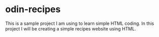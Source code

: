 # odin-recipes
This is a sample project I am using to learn simple HTML coding. In this project I will be creating a simple recipes website using HTML.